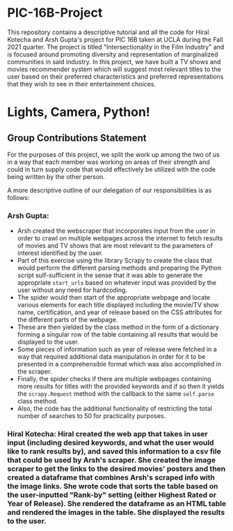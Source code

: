 # PIC-16B-Project

This repository contains a descriptive tutorial and all the code for Hiral Kotecha and Arsh Gupta's project for PIC 16B taken at UCLA during the Fall 2021 quarter. The project is titled "Intersectionality in the Film Industry" and is focused around promoting diversity and representation of marginalized communities in said industry. In this project, we have built a TV shows and movies recommender system which will suggest most relevant titles to the user based on their preferred characteristics and preferred representations that they wish to see in their entertainment choices.

# Lights, Camera, Python!

## Group Contributions Statement

For the purposes of this project, we split the work up among the two of us in a way that each member was working on areas of their strength and could in turn supply code that would effectively be utilized with the code being written by the other person.

A more descriptive outline of our delegation of our responsibilities is as follows:

### Arsh Gupta:

- Arsh created the webscraper that incorporates input from the user in order to crawl on multiple webpages across the internet to fetch results of movies and TV shows that are most relevant to the parameters of interest identified by the user.
- Part of this exercise using the library Scrapy to create the class that would perform the different parsing methods and preparing the Python script sulf-sufficient in the sense that it was able to generate the appropriate `start_urls` based on whatever input was provided by the user without any need for hardcoding.
- The spider would then start of the appropriate webpage and locate various elements for each title displayed including the movie/TV show name, certification, and year of release based on the CSS attributes for the different parts of the webpage.
- These are then yielded by the class method in the form of a dictionary forming a singular row of the table containing all results that would be displayed to the user.
- Some pieces of information such as year of release were fetched in a way that required additional data manipulation in order for it to be presented in a comprehensible format which was also accomplished in the scraper.
- Finally, the spider checks if there are multiple webpages containing more results for titles with the provided keywords and if so then it yields the `scrapy.Request` method with the callback to the same `self.parse` class method.
- Also, the code has the additional functionality of restricting the total number of searches to 50 for practicality purposes.

### Hiral Kotecha: Hiral created the web app that takes in user input (including desired keywords, and what the user would like to rank results by), and saved this information to a csv file that could be used by Arsh's scraper. She created the image scraper to get the links to the desired movies' posters and then created a dataframe that combines Arsh's scraped info with the image links. She wrote code that sorts the table based on the user-inputted "Rank-by" setting (either Highest Rated or Year of Release). She rendered the dataframe as an HTML table and rendered the images in the table. She displayed the results to the user.
